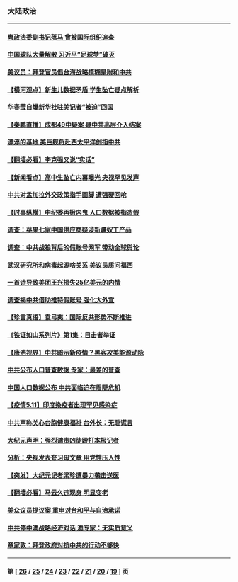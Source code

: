 ### 大陆政治
---
#### [粤政法委副书记落马 曾被国际组织追查](../../pages/ncid277/n12939042.md) 
#### [中国球队大量解散 习近平“足球梦”破灭](../../pages/ncid277/n12940759.md) 
#### [美议员：拜登官员倡台海战略模糊是附和中共](../../pages/ncid277/n12941243.md) 
#### [【横河观点】新生儿数据矛盾 学生坠亡疑点解析](../../pages/ncid277/n12940990.md) 
#### [华春莹自爆新华社驻美记者“被迫”回国](../../pages/ncid277/n12941487.md) 
#### [【秦鹏直播】成都49中疑案 疑中共高层介入结案](../../pages/ncid277/n12940951.md) 
#### [漂浮的基地 美巨舰将赴西太平洋剑指中共](../../pages/ncid277/n12941030.md) 
#### [【翻墙必看】李克强又说“实话”](../../pages/ncid277/n12941189.md) 
#### [【新闻看点】高中生坠亡内幕曝光 央视罕见发声](../../pages/ncid277/n12940763.md) 
#### [中共对孟加拉外交政策指手画脚 遭强硬回呛](../../pages/ncid277/n12940680.md) 
#### [【时事纵横】中纪委再揪内鬼 人口数据被指造假](../../pages/ncid277/n12940800.md) 
#### [调查：苹果七家中国供应商疑涉新疆奴工产品](../../pages/ncid277/n12940649.md) 
#### [调查：中共战狼背后的假账号网军 带动全球舆论](../../pages/ncid277/n12940438.md) 
#### [武汉研究所和病毒起源啥关系 美议员质问福西](../../pages/ncid277/n12940535.md) 
#### [一首诗导致美团王兴损失25亿美元的内情](../../pages/ncid277/n12940426.md) 
#### [调查揭中共借助推特假账号 强化大外宣](../../pages/ncid277/n12940253.md) 
#### [【珍言真语】袁弓夷：国际反共形势不断推进](../../pages/ncid277/n12940143.md) 
#### [《铁证如山系列片》第1集：目击者举证](../../pages/ncid277/n12935166.md) 
#### [【唐浩视界】中共暗示新疫情？黑客攻美能源动脉](../../pages/ncid277/n12939754.md) 
#### [中共公布人口普查数据 专家：最差的普查](../../pages/ncid277/n12939189.md) 
#### [中国人口数据公布 中共面临迫在眉睫危机](../../pages/ncid277/n12939499.md) 
#### [【疫情5.11】印度染疫者出现罕见感染症](../../pages/ncid277/n12938989.md) 
#### [中共声称关心台胞健康福祉 台外长：无耻谎言](../../pages/ncid277/n12939033.md) 
#### [大纪元声明：强烈谴责凶徒殴打本报记者](../../pages/ncid277/n12938855.md) 
#### [分析：央视发表夸习母文章 用党性压人性](../../pages/ncid277/n12938567.md) 
#### [【突发】大纪元记者梁珍遭暴力袭击送医](../../pages/ncid277/n12938690.md) 
#### [【翻墙必看】马云久违现身 明显变老](../../pages/ncid277/n12938447.md) 
#### [美众议员提议案 重申对台和平与自治承诺](../../pages/ncid277/n12938366.md) 
#### [中共停中澳战略经济对话 澳专家：无实质意义](../../pages/ncid277/n12935450.md) 
#### [章家敦：拜登政府对抗中共的行动不够快](../../pages/ncid277/n12937711.md) 

---
#### 第 [ [26](./26.md) / [25](./25.md) / [24](./24.md) / [23](./23.md) / [22](./22.md) / [21](./21.md) / [20](./20.md) / [19](./19.md) ] 页
